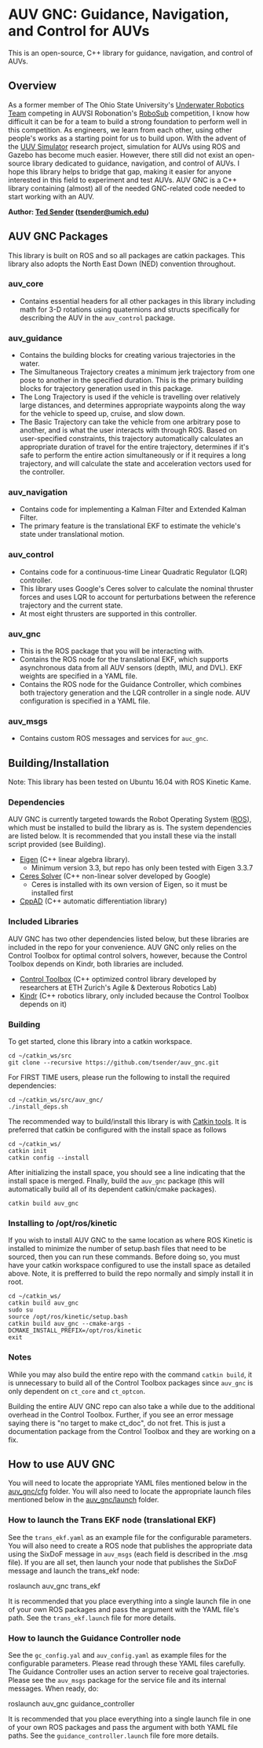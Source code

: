 AUV GNC: Guidance, Navigation, and Control for AUVs
===============================================================
This is an open-source, C++ library for guidance, navigation, and control of AUVs.

## Overview
As a former member of The Ohio State University's [Underwater Robotics Team](https://uwrt.engineering.osu.edu/) competing in AUVSI Robonation's [RoboSub](https://www.robonation.org/competition/robosub) competition, I know how difficult it can be for a team to build a strong foundation to perform well in this competition. As engineers, we learn from each other, using other people's works as a starting point for us to build upon. With the advent of the [UUV Simulator](https://github.com/uuvsimulator/uuv_simulator) research project, simulation for AUVs using ROS and Gazebo has become much easier. However, there still did not exist an open-source library dedicated to guidance, navigation, and control of AUVs. I hope this library helps to bridge that gap, making it easier for anyone interested in this field to experiment and test AUVs. AUV GNC is a C++ library containing (almost) all of the needed GNC-related code needed to start working with an AUV.

**Author: [Ted Sender](https://github.com/tsender) (tsender@umich.edu)**

## AUV GNC Packages
This library is built on ROS and so all packages are catkin packages. This library also adopts the North East Down (NED) convention throughout.

### auv_core
- Contains essential headers for all other packages in this library including math for 3-D rotations using quaternions and structs specifically for describing the AUV in the `auv_control` package.

### auv_guidance
- Contains the building blocks for creating various trajectories in the water. 
- The Simultaneous Trajectory creates a minimum jerk trajectory from one pose to another in the specified duration. This is the primary building blocks for trajectory generation used in this package.
- The Long Trajectory is used if the vehicle is travelling over relatively large distances, and determines appropriate waypoints along the way for the vehicle to speed up, cruise, and slow down.
- The Basic Trajectory can take the vehicle from one arbitrary pose to another, and is what the user interacts with through ROS. Based on user-specified constraints, this trajectory automatically calculates an appropriate duration of travel for the entire trajectory, determines if it's safe to perform the entire action simultaneously or if it requires a long trajectory, and will calculate the state and acceleration vectors used for the controller.

### auv_navigation
- Contains code for implementing a Kalman Filter and Extended Kalman Filter.
- The primary feature is the translational EKF to estimate the vehicle's state under translational motion.

### auv_control
- Contains code for a continuous-time Linear Quadratic Regulator (LQR) controller.
- This library uses Google's Ceres solver to calculate the nominal thruster forces and uses LQR to account for perturbations between the reference trajectory and the current state.
- At most eight thrusters are supported in this controller.

### auv_gnc
- This is the ROS package that you will be interacting with. 
- Contains the ROS node for the translational EKF, which supports asynchronous data from all AUV sensors (depth, IMU, and DVL). EKF weights are specified in a YAML file.
- Contains the ROS node for the Guidance Controller, which combines both trajectory generation and the LQR controller in a single node. AUV configuration is specified in a YAML file.

### auv_msgs
- Contains custom ROS messages and services for `auc_gnc`.

## Building/Installation
Note: This library has been tested on Ubuntu 16.04 with ROS Kinetic Kame.

### Dependencies
AUV GNC is currently targeted towards the Robot Operating System ([ROS](https://www.ros.org/)), which must be installed to build the library as is. The system dependencies are listed below. It is recommended that you install these via the install script provided (see Building).
* [Eigen](https://eigen.tuxfamily.org/dox/GettingStarted.html)  (C++ linear algebra library).
    * Minimum version 3.3, but repo has only been tested with Eigen 3.3.7
* [Ceres Solver](http://ceres-solver.org/) (C++ non-linear solver developed by Google)
    * Ceres is installed with its own version of Eigen, so it must be installed first
* [CppAD](https://coin-or.github.io/CppAD/doc/cppad.htm) (C++ automatic differentiation library)

### Included Libraries
AUV GNC has two other dependencies listed below, but these libraries are included in the repo for your convenience. AUV GNC only relies on the Control Toolbox for optimal control solvers, however, because the Control Toolbox depends on Kindr, both libraries are included.
* [Control Toolbox](https://github.com/ethz-adrl/control-toolbox) (C++ optimized control library developed by researchers at ETH Zurich's Agile & Dexterous Robotics Lab)
* [Kindr](https://github.com/ANYbotics/kindr) (C++ robotics library, only included because the Control Toolbox depends on it)

### Building
To get started, clone this library into a catkin workspace.

    cd ~/catkin_ws/src
    git clone --recursive https://github.com/tsender/auv_gnc.git

For FIRST TIME users, please run the following to install the required dependencies:

    cd ~/catkin_ws/src/auv_gnc/
    ./install_deps.sh
   
The recommended way to build/install this library is with [Catkin tools](https://catkin-tools.readthedocs.io/en/latest/installing.html). It is preferred that catkin be configured with the install space as follows

    cd ~/catkin_ws/
    catkin init
    catkin config --install

After initializing the install space, you should see a line indicating that the install space is merged. FInally, build the `auv_gnc` package (this will automatically build all of its dependent catkin/cmake packages).

    catkin build auv_gnc

### Installing to /opt/ros/kinetic
If you wish to install AUV GNC to the same location as where ROS Kinetic is installed to minimize the number of setup.bash files that need to be sourced, then you can run these commands. Before doing so, you must have your catkin workspace configured to use the install space as detailed above. Note, it is prefferred to build the repo normally and simply install it in root.

    cd ~/catkin_ws/
    catkin build auv_gnc
    sudo su
    source /opt/ros/kinetic/setup.bash
    catkin build auv_gnc --cmake-args -DCMAKE_INSTALL_PREFIX=/opt/ros/kinetic
    exit

### Notes
While you may also build the entire repo with the command `catkin build`, it is unnecessary to build all of the Control Toolbox packages since `auv_gnc` is only dependent on `ct_core` and `ct_optcon`. 

Building the entire AUV GNC repo can also take a while due to the additional overhead in the Control Toolbox. Further, if you see an error message saying there is "no target to make ct_doc", do not fret. This is just a documentation package from the Control Toolbox and they are working on a fix.

## How to use AUV GNC
You will need to locate the appropriate YAML files mentioned below in the [auv_gnc/cfg](https://github.com/tsender/auv_gnc/tree/master/auv_gnc/cfg) folder.
You will also need to locate the appropriate launch files mentioned below in the [auv_gnc/launch](https://github.com/tsender/auv_gnc/tree/master/auv_gnc/launch) folder.

### How to launch the Trans EKF node (translational EKF)
See  the `trans_ekf.yaml` as an example file for the configurable parameters. You will also need to create a ROS node that publishes the appropriate data using the SixDoF message in `auv_msgs` (each field is described in the .msg file). If you are all set, then launch your node that publishes the SixDoF message and launch the trans_ekf node:

   roslaunch auv_gnc trans_ekf
   
It is recommended that you place everything into a single launch file in one of your own ROS packages and pass the argument with the YAML file's path. See the `trans_ekf.launch` file for more details.

### How to launch the Guidance Controller node
See  the `gc_config.yal` and `auv_config.yaml` as example files for the configurable parameters. Please read through these YAML files carefully. The Guidance Controller uses an action server to receive goal trajectories. Please see the `auv_msgs` package for the service file and its internal messages. When ready, do:

   roslaunch auv_gnc guidance_controller
   
It is recommended that you place everything into a single launch file in one of your own ROS packages and pass the argument with both YAML file paths. See the `guidance_controller.launch` file fore more details.
